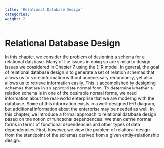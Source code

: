 ```yaml
---
title: 'Relational Database Design' 
categories:
weight: 2
--- 
```


# Relational Database Design

In this chapter, we consider the problem of designing a schema for a relational
database. Many of the issues in doing so are similar to design issues we considered
in Chapter 7 using the E-R model.
In general, the goal of relational database design is to generate a set of relation
schemas that allows us to store information without unnecessary redundancy, yet
also allows us to retrieve information easily. This is accomplished by designing
schemas that are in an appropriate normal form. To determine whether a relation
schema is in one of the desirable normal forms, we need information about
the real-world enterprise that we are modeling with the database. Some of this
information exists in a well-designed E-R diagram, but additional information
about the enterprise may be needed as well.
In this chapter, we introduce a formal approach to relational database design
based on the notion of functional dependencies. We then define normal forms
in terms of functional dependencies and other types of data dependencies. First,
however, we view the problem of relational design from the standpoint of the
schemas derived from a given entity-relationship design.